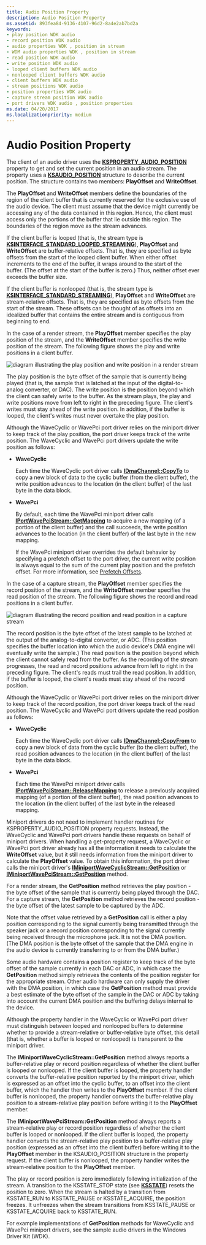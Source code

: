 ```yaml
---
title: Audio Position Property
description: Audio Position Property
ms.assetid: 893fea84-9136-4107-96d2-8a4e2ab7bd2a
keywords:
- play position WDK audio
- record position WDK audio
- audio properties WDK , position in stream
- WDM audio properties WDK , position in stream
- read position WDK audio
- write position WDK audio
- looped client buffers WDK audio
- nonlooped client buffers WDK audio
- client buffers WDK audio
- stream positions WDK audio
- position properties WDK audio
- capture stream position WDK audio
- port drivers WDK audio , position properties
ms.date: 04/20/2017
ms.localizationpriority: medium
---
```


# Audio Position Property


The client of an audio driver uses the [**KSPROPERTY\_AUDIO\_POSITION**](https://docs.microsoft.com/windows-hardware/drivers/audio/ksproperty-audio-position) property to get and set the current position in an audio stream. The property uses a [**KSAUDIO\_POSITION**](https://docs.microsoft.com/windows-hardware/drivers/ddi/ksmedia/ns-ksmedia-ksaudio_position) structure to describe the current position. The structure contains two members: **PlayOffset** and **WriteOffset**.

The **PlayOffset** and **WriteOffset** members define the boundaries of the region of the client buffer that is currently reserved for the exclusive use of the audio device. The client must assume that the device might currently be accessing any of the data contained in this region. Hence, the client must access only the portions of the buffer that lie outside this region. The boundaries of the region move as the stream advances.

If the client buffer is looped (that is, the stream type is [**KSINTERFACE\_STANDARD\_LOOPED\_STREAMING**](https://docs.microsoft.com/windows-hardware/drivers/stream/ksinterface-standard-looped-streaming)), **PlayOffset** and **WriteOffset** are buffer-relative offsets. That is, they are specified as byte offsets from the start of the looped client buffer. When either offset increments to the end of the buffer, it wraps around to the start of the buffer. (The offset at the start of the buffer is zero.) Thus, neither offset ever exceeds the buffer size.

If the client buffer is nonlooped (that is, the stream type is [**KSINTERFACE\_STANDARD\_STREAMING**](https://docs.microsoft.com/windows-hardware/drivers/stream/ksinterface-standard-streaming)), **PlayOffset** and **WriteOffset** are stream-relative offsets. That is, they are specified as byte offsets from the start of the stream. These offsets can be thought of as offsets into an idealized buffer that contains the entire stream and is contiguous from beginning to end.

In the case of a render stream, the **PlayOffset** member specifies the play position of the stream, and the **WriteOffset** member specifies the write position of the stream. The following figure shows the play and write positions in a client buffer.

![diagram illustrating the play position and write position in a render stream](images/playoffset.png)

The play position is the byte offset of the sample that is currently being played (that is, the sample that is latched at the input of the digital-to-analog converter, or DAC). The write position is the position beyond which the client can safely write to the buffer. As the stream plays, the play and write positions move from left to right in the preceding figure. The client's writes must stay ahead of the write position. In addition, if the buffer is looped, the client's writes must never overtake the play position.

Although the WaveCyclic or WavePci port driver relies on the miniport driver to keep track of the play position, the port driver keeps track of the write position. The WaveCyclic and WavePci port drivers update the write position as follows:

-   **WaveCyclic**

    Each time the WaveCyclic port driver calls [**IDmaChannel::CopyTo**](https://docs.microsoft.com/windows-hardware/drivers/ddi/portcls/nf-portcls-idmachannel-copyto) to copy a new block of data to the cyclic buffer (from the client buffer), the write position advances to the location (in the client buffer) of the last byte in the data block.

-   **WavePci**

    By default, each time the WavePci miniport driver calls [**IPortWavePciStream::GetMapping**](https://docs.microsoft.com/windows-hardware/drivers/ddi/portcls/nf-portcls-iportwavepcistream-getmapping) to acquire a new mapping (of a portion of the client buffer) and the call succeeds, the write position advances to the location (in the client buffer) of the last byte in the new mapping.

    If the WavePci miniport driver overrides the default behavior by specifying a prefetch offset to the port driver, the current write position is always equal to the sum of the current play position and the prefetch offset. For more information, see [Prefetch Offsets](prefetch-offsets.md).

In the case of a capture stream, the **PlayOffset** member specifies the record position of the stream, and the **WriteOffset** member specifies the read position of the stream. The following figure shows the record and read positions in a client buffer.

![diagram illustrating the record position and read position in a capture stream](images/recordoffset.png)

The record position is the byte offset of the latest sample to be latched at the output of the analog-to-digital converter, or ADC. (This position specifies the buffer location into which the audio device's DMA engine will eventually write the sample.) The read position is the position beyond which the client cannot safely read from the buffer. As the recording of the stream progresses, the read and record positions advance from left to right in the preceding figure. The client's reads must trail the read position. In addition, if the buffer is looped, the client's reads must stay ahead of the record position.

Although the WaveCyclic or WavePci port driver relies on the miniport driver to keep track of the record position, the port driver keeps track of the read position. The WaveCyclic and WavePci port drivers update the read position as follows:

-   **WaveCyclic**

    Each time the WaveCyclic port driver calls [**IDmaChannel::CopyFrom**](https://docs.microsoft.com/windows-hardware/drivers/ddi/portcls/nf-portcls-idmachannel-copyfrom) to copy a new block of data from the cyclic buffer (to the client buffer), the read position advances to the location (in the client buffer) of the last byte in the data block.

-   **WavePci**

    Each time the WavePci miniport driver calls [**IPortWavePciStream::ReleaseMapping**](https://docs.microsoft.com/windows-hardware/drivers/ddi/portcls/nf-portcls-iportwavepcistream-releasemapping) to release a previously acquired mapping (of a portion of the client buffer), the read position advances to the location (in the client buffer) of the last byte in the released mapping.

Miniport drivers do not need to implement handler routines for KSPROPERTY\_AUDIO\_POSITION property requests. Instead, the WaveCyclic and WavePci port drivers handle these requests on behalf of miniport drivers. When handling a get-property request, a WaveCyclic or WavePci port driver already has all the information it needs to calculate the **WriteOffset** value, but it still needs information from the miniport driver to calculate the **PlayOffset** value. To obtain this information, the port driver calls the miniport driver's [**IMiniportWaveCyclicStream::GetPosition**](https://docs.microsoft.com/windows-hardware/drivers/ddi/portcls/nf-portcls-iminiportwavecyclicstream-getposition) or [**IMiniportWavePciStream::GetPosition**](https://docs.microsoft.com/windows-hardware/drivers/ddi/portcls/nf-portcls-iminiportwavepcistream-getposition) method.

For a render stream, the **GetPosition** method retrieves the play position - the byte offset of the sample that is currently being played through the DAC. For a capture stream, the **GetPosition** method retrieves the record position - the byte offset of the latest sample to be captured by the ADC.

Note that the offset value retrieved by a **GetPosition** call is either a play position corresponding to the signal currently being transmitted through the speaker jack or a record position corresponding to the signal currently being received through the microphone jack. It is not the DMA position. (The DMA position is the byte offset of the sample that the DMA engine in the audio device is currently transferring to or from the DMA buffer.)

Some audio hardware contains a position register to keep track of the byte offset of the sample currently in each DAC or ADC, in which case the **GetPosition** method simply retrieves the contents of the position register for the appropriate stream. Other audio hardware can only supply the driver with the DMA position, in which case the **GetPosition** method must provide a best estimate of the byte offset of the sample in the DAC or ADC by taking into account the current DMA position and the buffering delays internal to the device.

Although the property handler in the WaveCyclic or WavePci port driver must distinguish between looped and nonlooped buffers to determine whether to provide a stream-relative or buffer-relative byte offset, this detail (that is, whether a buffer is looped or nonlooped) is transparent to the miniport driver.

The **IMiniportWaveCyclicStream::GetPosition** method always reports a buffer-relative play or record position regardless of whether the client buffer is looped or nonlooped. If the client buffer is looped, the property handler converts the buffer-relative position reported by the miniport driver, which is expressed as an offset into the cyclic buffer, to an offset into the client buffer, which the handler then writes to the **PlayOffset** member. If the client buffer is nonlooped, the property handler converts the buffer-relative play position to a stream-relative play position before writing it to the **PlayOffset** member.

The **IMiniportWavePciStream::GetPosition** method always reports a stream-relative play or record position regardless of whether the client buffer is looped or nonlooped. If the client buffer is looped, the property handler converts the stream-relative play position to a buffer-relative play position (expressed as an offset into the client buffer) before writing it to the **PlayOffset** member in the KSAUDIO\_POSITION structure in the property request. If the client buffer is nonlooped, the property handler writes the stream-relative position to the **PlayOffset** member.

The play or record position is zero immediately following initialization of the stream. A transition to the KSSTATE\_STOP state (see [**KSSTATE**](https://docs.microsoft.com/windows-hardware/drivers/ddi/ks/ne-ks-ksstate)) resets the position to zero. When the stream is halted by a transition from KSSTATE\_RUN to KSSTATE\_PAUSE or KSSTATE\_ACQUIRE, the position freezes. It unfreezes when the stream transitions from KSSTATE\_PAUSE or KSSTATE\_ACQUIRE back to KSSTATE\_RUN.

For example implementations of **GetPosition** methods for WaveCyclic and WavePci miniport drivers, see the sample audio drivers in the Windows Driver Kit (WDK).

 

 




